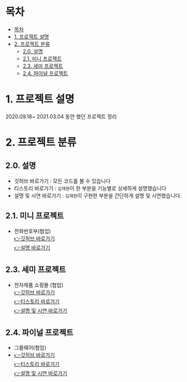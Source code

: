 # 목차

- [목차](#목차)
- [1. 프로젝트 설명](#1-프로젝트-설명)
- [2. 프로젝트 분류](#2-프로젝트-분류)
  - [2.0. 설명](#20-설명)
  - [2.1. 미니 프로젝트](#21-미니-프로젝트)
  - [2.3. 세미 프로젝트](#23-세미-프로젝트)
  - [2.4. 파이널 프로젝트](#24-파이널-프로젝트)


# 1. 프로젝트 설명
2020.09.18~ 2021.03.04 동안 했던 프로젝트 정리

# 2. 프로젝트 분류
## 2.0. 설명
- 깃허브 바로가기 : 모든 코드를 볼 수 있습니다
- 티스토리 바로가기 : `김재현`이 한 부분을 기능별로 상세하게 설명했습니다
- 설명 및 시연 바로가기 : `김재현`이 구현한 부분을 간단하게 설명 및 시연했습니다.
## 2.1. 미니 프로젝트 
- 전화번호부(협업)  
   [👉깃허브 바로가기](https://github.com/Jenn-tech/Mini_Project1)  
   [👉설명 바로가기](#)

## 2.3. 세미 프로젝트  
- 전자제품 쇼핑몰 (협업)  
   [👉깃허브 바로가기](https://github.com/Jenn-tech/FineApple)  
 [👉티스토리 바로가기](https://wogus789789.tistory.com/category/Project/semi-project)   
   [👉설명 및 시연 바로가기](https://github.com/Jenn-tech/Project/blob/master/Semi/README.md)
## 2.4. 파이널 프로젝트 
- 그룹웨어(협업)
-    [👉깃허브 바로가기](https://github.com/Jenn-tech/DoubleU)  
 [👉티스토리 바로가기]()   
   [👉설명 및 시연 바로가기](https://github.com/Jenn-tech/Project/blob/master/Final/README.md)
